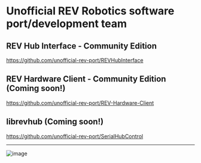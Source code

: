 # Unofficial REV Robotics software port/development team

## REV Hub Interface - Community Edition
<https://github.com/unofficial-rev-port/REVHubInterface>

## REV Hardware Client - Community Edition (Coming soon!)
<https://github.com/unofficial-rev-port/REV-Hardware-Client>

## librevhub (Coming soon!)
<https://github.com/unofficial-rev-port/SerialHubControl>

----------

![image](https://github.com/unofficial-rev-port/unofficial-rev-port.github.io/assets/54331556/eac275a0-46d0-4bf5-89f2-b68ddad5e4f1)
